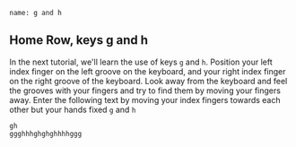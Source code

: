 ```ngMeta
name: g and h
```

## Home Row, keys g and h

In the next tutorial, we'll learn the use of keys `g` and `h`.
Position your left index finger on the left groove on the keyboard, and your right index finger on the right groove of the keyboard. Look away from the keyboard and feel the grooves with your fingers and try to find them by moving your fingers away.
Enter the following text by moving your index fingers towards each other but your hands fixed `g` and `h`


```practicetyping
gh
ggghhhghghghhhhggg
```